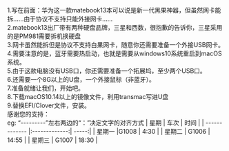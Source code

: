 1.写在前面：华为这一款matebook13本可以说是新一代黑果神器，但虽然网卡能拆......由于协议不支持只能外接网卡......<br>
2.matebook13出厂带有两种硬盘品牌，三星和西数，很抱歉的告诉你，三星采用的是PM981需要拆机换硬盘<br>
3.网卡虽然能拆但是协议不支持白果网卡，随意你还需要准备一个外接USB网卡。<br>
4.需要注意的是，蓝牙需要热启动，也就是需要从windows10系统重启到macOS系统。<br>
5.由于这款电脑没有USB口，你还需要准备一个拓展坞，至少两个USB口。<br>
6.还需要一个8G以上的U盘，一个外接鼠标（非蓝牙）。<br>
7.准备就绪让我们，开始吧。<br>
8.下载macOS10.14以上的镜像文件，利用transmac写进U盘<br>
9.替换EFI/Clover文件，安装。<br>
感谢您的支持：<br>
eg:  “---------”左右两边的“：”决定文字的对齐方式
| 星期        | 车次           | 时间  |
| ------------- |:-------------:| -----:|
| 星期一      |G1008 | 4:30 |
|  星期二  | G1006      |  14:55 |
|  星期三   | G1007    |   18:30 |
